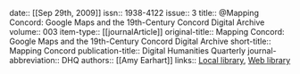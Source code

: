 date:: [[Sep 29th, 2009]]
issn:: 1938-4122
issue:: 3
title:: @Mapping Concord: Google Maps and the 19th-Century Concord Digital Archive
volume:: 003
item-type:: [[journalArticle]]
original-title:: Mapping Concord: Google Maps and the 19th-Century Concord Digital Archive
short-title:: Mapping Concord
publication-title:: Digital Humanities Quarterly
journal-abbreviation:: DHQ
authors:: [[Amy Earhart]]
links:: [Local library](zotero://select/groups/2386895/items/Y93YQRTS), [Web library](https://www.zotero.org/groups/2386895/items/Y93YQRTS)
